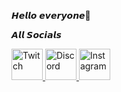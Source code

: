 𝙃𝙚𝙡𝙡𝙤 𝙚𝙫𝙚𝙧𝙮𝙤𝙣𝙚👋

𝘼𝙡𝙡 𝙎𝙤𝙘𝙞𝙖𝙡𝙨

<a href="https://www.twitch.tv/poste_fait617" target="_blank">
  <img src="https://img.icons8.com/color/48/000000/twitch.png" alt="Twitch" width="50" height="50">
</a>
<!-- Discord icon -->
<a href="https://discord.com/invite/339NabEjnk" target="_blank">
  <img src="https://img.icons8.com/color/48/000000/discord.png" alt="Discord" width="50" height="50">
</a>
<!-- Instagram icon -->
<a href="https://www.instagram.com/postefait617/" target="_blank">
  <img src="https://upload.wikimedia.org/wikipedia/commons/a/a5/Instagram_icon.png" alt="Instagram" width="50" height="50">
</a>

